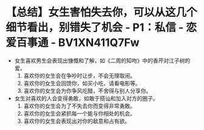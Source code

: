 # 【总结】女生害怕失去你，可以从这几个细节看出，别错失了机会 - P1：私信 - 恋爱百事通 - BV1XN411Q7Fw

-   女生喜欢男生会表现出慷慨和了解，如《二周的知吻》中的香芹对江子树的爱。
    1.  喜欢你的女生会在争吵时让步，不会无理取闹。
    2.  喜欢你的女生会回馈你，如买小吃、请看电影等。
    3.  喜欢你的女生会为你争风吃醋，不舍得与别人分享你。
-   女生对喜欢的人会变得勇敢，如敢于搭讪和加入对方的圈子。
    1.  喜欢你的女生会为了不失去你而变得非常勇敢。
    2.  喜欢你的女生会紧抓每一个能与你相处的机会。
    3.  喜欢你的女生会表现出对你的敌意和占有欲。